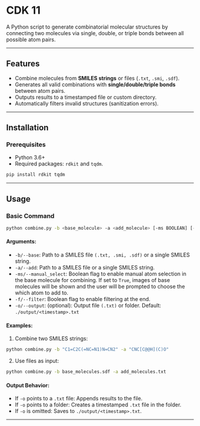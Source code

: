 # CDK 11

A Python script to generate combinatorial molecular structures by connecting two molecules via single, double, or triple bonds between all possible atom pairs.

---

## Features
- Combine molecules from **SMILES strings** or files (`.txt`, `.smi`, `.sdf`).
- Generates all valid combinations with **single/double/triple bonds** between atom pairs.
- Outputs results to a timestamped file or custom directory.
- Automatically filters invalid structures (sanitization errors).

---

## Installation

### Prerequisites
- Python 3.6+
- Required packages: `rdkit` and `tqdm`.

```bash
pip install rdkit tqdm
```
--- 

## Usage 

### Basic Command 

```bash
python combine.py -b <base_molecule> -a <add_molecule> [-ms BOOLEAN] [-f BOOLEAN] [-o OUTPUT_PATH]
```

#### Arguments: 

* `-b/--base`: Path to a SMILES file `(.txt, .smi, .sdf)` or a single SMILES string.
* `-a/--add`: Path to a SMILES file or a single SMILES string.
* `-ms/--manual_select`: Boolean flag to enable manual atom selection in the base molecule for combining. If set to `True`, images of base molecules will be shown and the user will be prompted to choose the which atom to add to.
* `-f/--filter`: Boolean flag to enable filtering at the end.
* `-o/--output`: (optional): Output file `(.txt)` or folder. Default: `./output/<timestamp>.txt`

#### Examples: 

1. Combine two SMILES strings: 

```bash
python combine.py -b "C1=C2C(=NC=N1)N=CN2" -a "CNC[C@@H](C)O" 
```

2. Use files as input: 

```bash
python combine.py -b base_molecules.sdf -a add_molecules.txt 
```


#### Output Behavior: 
* If `-o` points to a `.txt` file: Appends results to the file.
* If `-o` points to a folder: Creates a timestamped `.txt` file in the folder.
* If `-o` is omitted: Saves to `./output/<timestamp>.txt`.

---